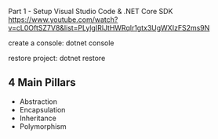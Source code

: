 

Part 1 - Setup Visual Studio Code & .NET Core SDK
https://www.youtube.com/watch?v=cL0OftSZ7V8&list=PLylgIRlJtHWRqlr1gtx3UgWXIzFS2ms9N


create a console:
dotnet console

restore project:
dotnet restore


## 4 Main Pillars
* Abstraction
* Encapsulation
* Inheritance
* Polymorphism

